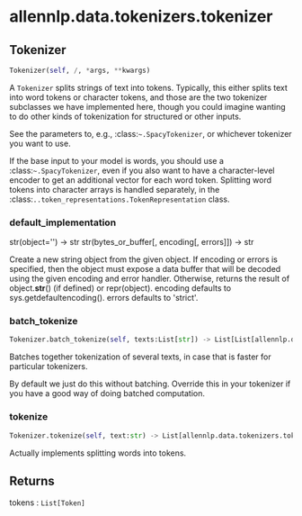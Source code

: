 # allennlp.data.tokenizers.tokenizer

## Tokenizer
```python
Tokenizer(self, /, *args, **kwargs)
```

A ``Tokenizer`` splits strings of text into tokens.  Typically, this either splits text into
word tokens or character tokens, and those are the two tokenizer subclasses we have implemented
here, though you could imagine wanting to do other kinds of tokenization for structured or
other inputs.

See the parameters to, e.g., :class:`~.SpacyTokenizer`, or whichever tokenizer
you want to use.

If the base input to your model is words, you should use a :class:`~.SpacyTokenizer`, even if
you also want to have a character-level encoder to get an additional vector for each word
token.  Splitting word tokens into character arrays is handled separately, in the
:class:`..token_representations.TokenRepresentation` class.

### default_implementation
str(object='') -> str
str(bytes_or_buffer[, encoding[, errors]]) -> str

Create a new string object from the given object. If encoding or
errors is specified, then the object must expose a data buffer
that will be decoded using the given encoding and error handler.
Otherwise, returns the result of object.__str__() (if defined)
or repr(object).
encoding defaults to sys.getdefaultencoding().
errors defaults to 'strict'.
### batch_tokenize
```python
Tokenizer.batch_tokenize(self, texts:List[str]) -> List[List[allennlp.data.tokenizers.token.Token]]
```

Batches together tokenization of several texts, in case that is faster for particular
tokenizers.

By default we just do this without batching.  Override this in your tokenizer if you have a
good way of doing batched computation.

### tokenize
```python
Tokenizer.tokenize(self, text:str) -> List[allennlp.data.tokenizers.token.Token]
```

Actually implements splitting words into tokens.

Returns
-------
tokens : ``List[Token]``

